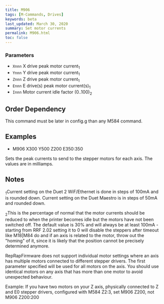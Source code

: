 ```yaml
---
title: M906
tags: [M-Commands, Drives] 
keywords: beta 
last_updated: March 30, 2020 
summary: Set motor currents 
permalink: M906.html
toc: false 
---
```



### Parameters

* `Xnnn` X drive peak motor current<sub>1</sub>
* `Ynnn` Y drive peak motor current<sub>1</sub>
* `Znnn` Z drive peak motor current<sub>1</sub>
* `Ennn` E drive(s) peak motor current(s)<sub>1</sub>
* `Innn` Motor current idle factor (0..100)<sub>2</sub>

## Order Dependency

This command must be later in config.g than any M584 command.

## Examples

* M906 X300 Y500 Z200 E350:350

Sets the peak currents to send to the stepper motors for each axis. The values are in milliamps.

## Notes

<sub>1</sub>Current setting on the Duet 2 WiF/Ethernet is done in steps of 100mA and is rounded down. Current setting on the Duet Maestro is in steps of 50mA and rounded down.

<sub>2</sub>This is the percentage of normal that the motor currents should be reduced to when the printer becomes idle but the motors have not been switched off. The default value is 30% and will always be at least 100mA - starting from RRF 2.02 setting it to 0 will disable the steppers after timeout like M18|M84 do and if an axis is related to the motor, throw out the "homing" of it, since it is likely that the position cannot be precisely determined anymore.

RepRapFirmware does not support individual motor settings where an axis has multiple motors connected to different stepper drivers. The first parameter specified will be used for all motors on the axis. You should use identical motors on any axis that has more than one motor to avoid unexpected behaviour.

Example: If you have two motors on your Z axis, physically connected to Z and E0 stepper drivers, configured with M584 Z2:3, set M906 Z200, not M906 Z200:200


